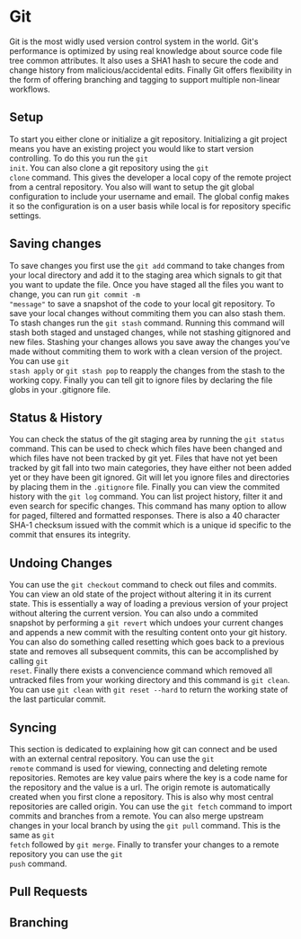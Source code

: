 # Git
Git is the most widly used version control system in the world.
Git's performance is optimized by using real knowledge about source code file tree common attributes.
It also uses a SHA1 hash to secure the code and change history from malicious/accidental edits.
Finally Git offers flexibility in the form of offering branching and tagging to support multiple non-linear workflows.

## Setup
To start you either clone or initialize a git repository.
Initializing a git project means you have an existing project you would like to start version controlling.
To do this you run the <code>git init</code>.
You can also clone a git repository using the <code>git clone</code> command.
This gives the developer a local copy of the remote project from a central repository.
You also will want to  setup the git global configuration to include your username and email. 
The global config makes it so the configuration is on a user basis while local is for repository specific settings. 

## Saving changes
To save changes you first use the <code>git add</code> command to take changes from your local directory and add it to the staging area which signals to git that you want to update the file.
Once you have staged all the files you want to change, you can run <code>git commit -m "message"</code> to save a snapshot of the code to your local git repository. 
To save your local changes without commiting them you can also stash them.
To stash changes run the <code>git stash</code> command.
Running this command will stash both staged and unstaged changes, while not stashing gitignored and new files. 
Stashing your changes allows you save away the changes you've made without commiting them to work with a clean version of the project.
You can use <code>git stash apply</code> or <code>git stash pop</code> to reapply the changes from the stash to the working copy. 
Finally you can tell git to ignore files by declaring the file globs in your .gitignore file.

## Status & History
You can check the status of the git staging area by running the <code>git status</code> command. 
This can be used to check which files have been changed and which files have not been tracked by git yet. 
Files that have not yet been tracked by git fall into two main categories, they have either not been added yet or they have been git ignored.
Git will let you ignore files and directories by placing them in the <code>.gitignore</code> file.
Finally you can view the commited history with the <code>git log</code> command.
You can list project history, filter it and even search for specific changes.
This command has many option to allow for paged, filtered and formatted responses.
There is also a 40 character SHA-1 checksum issued with the commit which is a unique id specific to the commit that ensures its integrity.

## Undoing Changes
You can use the <code>git checkout</code> command to check out files and commits.
You can view an old state of the project without altering it in its current state.
This is essentially a way of loading a previous version of your project without altering the current version.
You can also undo a commited snapshot by performing a <code>git revert</code> which undoes your current changes and appends a new commit with the resulting content onto your git history.
You can also do something called resetting which goes back to a previous state and removes all subsequent commits, this can be accomplished by calling <code>git reset</code>.
Finally there exists a convencience command which removed all untracked files from your working directory and this command is <code>git clean</code>.
You can use <code>git clean</code> with <code>git reset --hard</code> to return the working state of the last particular commit. 

## Syncing
This section is dedicated to explaining how git can connect and be used with an external central repository.
You can use the <code>git remote</code> command is used for viewing, connecting and deleting remote repositories.
Remotes are key value pairs where the key is a code name for the repository and the value is a url.
The origin remote is automatically created when you first clone a repository.
This is also why most central repositories are called origin.
You can use the <code>git fetch</code> command to import commits and branches from a remote.
You can also merge upstream changes in your local branch by using the <code>git pull</code> command.
This is the same as <code>git fetch</code> followed by <code>git merge</code>.
Finally to transfer your changes to a remote repository you can use the <code>git push</code> command.

## Pull Requests

## Branching
